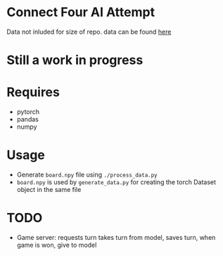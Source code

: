 
# Connect Four AI Attempt

Data not inluded for size of repo.
data can be found [here](https://archive.ics.uci.edu/ml/datasets/Connect-4)

# Still a work in progress

# Requires
- pytorch
- pandas
- numpy

# Usage
 - Generate `board.npy` file using `./process_data.py`
 - `board.npy` is used by `generate_data.py` for creating
  the torch Dataset object in the same file

# TODO
 - Game server: requests turn
  takes turn from model,
  saves turn,
  when game is won, give to model


